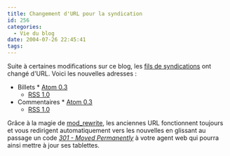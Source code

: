 ```yaml
---
title: Changement d'URL pour la syndication
id: 256
categories:
  - Vie du blog
date: 2004-07-26 22:45:41
tags:
---
```


Suite à certaines modifications sur ce blog, les [fils de syndications](/blog/syndication "Syndication") ont changé d'URL. Voici les nouvelles adresses&nbsp;:

*   Billets
        *   [Atom 0.3](http://www.dyingculture.net/blog/syndication/billets/atom/0.3)
    *   [RSS 1.0](http://www.dyingculture.net/blog/syndication/billets/rss/1.0)
*   Commentaires
        *   [Atom 0.3](http://www.dyingculture.net/blog/syndication/commentaires/atom/0.3)
    *   [RSS 1.0](http://www.dyingculture.net/blog/syndication/commentaires/rss/1.0) 

Grâce à la magie de [mod_rewrite](http://httpd.apache.org/docs/mod/mod_rewrite.html "Module Apache mod_rewrite"), les anciennes URL fonctionnent toujours et vous redirigent automatiquement vers les nouvelles en glissant au passage un code _[301 - Moved Permanently](http://www.w3.org/Protocols/rfc2616/rfc2616-sec10.html#sec10.3.2 "HTTP 1.1 Status Code Definitions / 301 - Moved Permanently")_ à votre agent web qui pourra ainsi mettre à jour ses tablettes.